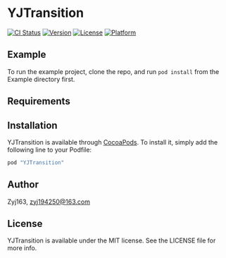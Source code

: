 # YJTransition

[![CI Status](http://img.shields.io/travis/Zyj163/YJTransition.svg?style=flat)](https://travis-ci.org/Zyj163/YJTransition)
[![Version](https://img.shields.io/cocoapods/v/YJTransition.svg?style=flat)](http://cocoapods.org/pods/YJTransition)
[![License](https://img.shields.io/cocoapods/l/YJTransition.svg?style=flat)](http://cocoapods.org/pods/YJTransition)
[![Platform](https://img.shields.io/cocoapods/p/YJTransition.svg?style=flat)](http://cocoapods.org/pods/YJTransition)

## Example

To run the example project, clone the repo, and run `pod install` from the Example directory first.

## Requirements

## Installation

YJTransition is available through [CocoaPods](http://cocoapods.org). To install
it, simply add the following line to your Podfile:

```ruby
pod "YJTransition"
```

## Author

Zyj163, zyj194250@163.com

## License

YJTransition is available under the MIT license. See the LICENSE file for more info.
